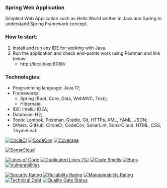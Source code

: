 ### Spring Web Application
Simplest Web Application such as Hello World written in Java and Spring to understand Spring Framework concept. 



### How to start:
1. Install and run any IDE for working with Java.
2. Run the application and check end-points work using Postman and link below:
   - http://localhost:8080/



### Technologies:
- Programming language: Java 17;
- Frameworks:
  - Spring (Boot, Core, Data, WebMVC, Test);
  - Hibernate.
- IDE: IntelliJ IDEA;
- Database: H2; 
- Tools: Lombok, Postman, Gradle, Git, HTTPs, XML, YAML, JSON;
- Others: GitHub, CircleCI, CodeCov, SonarLint, SonarCloud, HTML, CSS, ThymeLeaf.

[![CircleCI](https://circleci.com/gh/Crazy-pro/spring-web-app.svg?style=svg)](https://app.circleci.com/gh/Crazy-pro/spring-web-app)
[![CodeCov](https://codecov.io/gh/Crazy-pro/spring-web-app/branch/master/graph/badge.svg)](https://codecov.io/gh/Crazy-pro/spring-web-app)
[![Coverage](https://sonarcloud.io/api/project_badges/measure?project=Crazy-pro_spring-web-app&metric=coverage)](https://sonarcloud.io/summary/new_code?id=Crazy-pro_spring-web-app)

[![SonarCloud](https://sonarcloud.io/images/project_badges/sonarcloud-black.svg)](https://sonarcloud.io/summary/new_code?id=Crazy-pro_spring-web-app)

[![Lines of Code](https://sonarcloud.io/api/project_badges/measure?project=Crazy-pro_spring-web-app&metric=ncloc)](https://sonarcloud.io/summary/new_code?id=Crazy-pro_spring-web-app)
[![Duplicated Lines (%)](https://sonarcloud.io/api/project_badges/measure?project=Crazy-pro_spring-web-app&metric=duplicated_lines_density)](https://sonarcloud.io/summary/new_code?id=Crazy-pro_spring-web-app)
[![Code Smells](https://sonarcloud.io/api/project_badges/measure?project=Crazy-pro_spring-web-app&metric=code_smells)](https://sonarcloud.io/summary/new_code?id=Crazy-pro_spring-web-app)
[![Bugs](https://sonarcloud.io/api/project_badges/measure?project=Crazy-pro_spring-web-app&metric=bugs)](https://sonarcloud.io/summary/new_code?id=Crazy-pro_spring-web-app)
[![Vulnerabilities](https://sonarcloud.io/api/project_badges/measure?project=Crazy-pro_spring-web-app&metric=vulnerabilities)](https://sonarcloud.io/summary/new_code?id=Crazy-pro_spring-web-app)

[![Security Rating](https://sonarcloud.io/api/project_badges/measure?project=Crazy-pro_spring-web-app&metric=security_rating)](https://sonarcloud.io/summary/new_code?id=Crazy-pro_spring-web-app)
[![Reliability Rating](https://sonarcloud.io/api/project_badges/measure?project=Crazy-pro_spring-web-app&metric=reliability_rating)](https://sonarcloud.io/summary/new_code?id=Crazy-pro_spring-web-app)
[![Maintainability Rating](https://sonarcloud.io/api/project_badges/measure?project=Crazy-pro_spring-web-app&metric=sqale_rating)](https://sonarcloud.io/summary/new_code?id=Crazy-pro_spring-web-app)
[![Technical Debt](https://sonarcloud.io/api/project_badges/measure?project=Crazy-pro_spring-web-app&metric=sqale_index)](https://sonarcloud.io/summary/new_code?id=Crazy-pro_spring-web-app)
[![Quality Gate Status](https://sonarcloud.io/api/project_badges/measure?project=Crazy-pro_spring-web-app&metric=alert_status)](https://sonarcloud.io/summary/new_code?id=Crazy-pro_spring-web-app)
